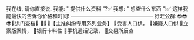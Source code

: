 我在线, 请你直接说, 
我能:  " 提供什么资料 "?✅
我想:  " 想查什么东西 "!✅
这样我能最快的告诉你价格和时间!
————————————————
 好旺公群:😎😎😎👑洪门查档👑
 📱📱📱【主推纠纷专用系列业务】
🦇受害人口供，  🦇嫌疑人口供
🦇立案版案情，  🦇银行卡料性
🦇手机通话记录， 🦇交易所反查


